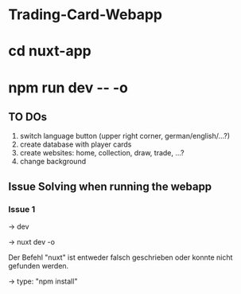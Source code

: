 # Trading-Card-Webapp

# cd nuxt-app
# npm run dev -- -o

## TO DOs
1. switch language button (upper right corner, german/english/...?)
2. create database with player cards
3. create websites: home, collection, draw, trade, ...?
4. change background

## Issue Solving when running the webapp
### Issue 1
-> dev

-> nuxt dev -o

Der Befehl "nuxt" ist entweder falsch geschrieben oder
konnte nicht gefunden werden.

-> type: "npm install"
